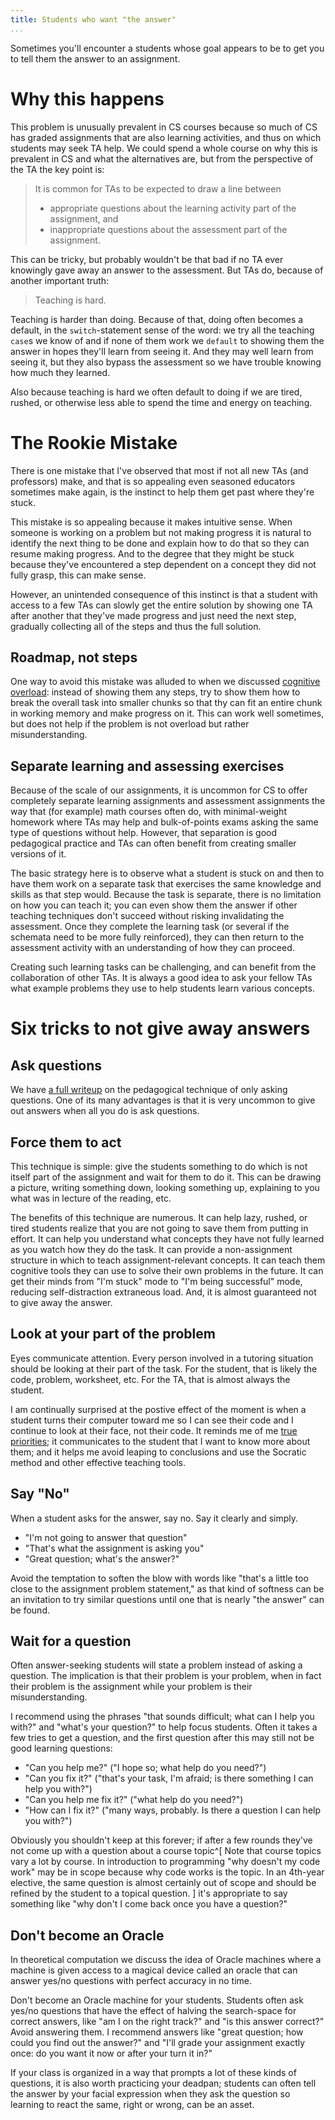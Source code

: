 ```yaml
---
title: Students who want "the answer"
...
```


Sometimes you'll encounter a students whose goal appears to be to get you to tell them the answer to an assignment.

# Why this happens

This problem is unusually prevalent in CS courses because so much of CS has graded assignments that are also learning activities, and thus on which students may seek TA help.
We could spend a whole course on why this is prevalent in CS and what the alternatives are, but from the perspective of the TA the key point is:

> It is common for TAs to be expected to draw a line between
>
> - appropriate questions about the learning activity part of the assignment, and
> - inappropriate questions about the assessment part of the assignment.

This can be tricky, but probably wouldn't be that bad if no TA ever knowingly gave away an answer to the assessment.
But TAs do, because of another important truth:

> Teaching is hard.

Teaching is harder than doing.
Because of that, doing often becomes a default,
in the `switch`-statement sense of the word:
we try all the teaching `case`s we know of
and if none of them work we `default` to showing them the answer in hopes they'll learn from seeing it.
And they may well learn from seeing it,
but they also bypass the assessment so we have trouble knowing how much they learned.

Also because teaching is hard
we often default to doing if we are tired, rushed, or otherwise less able to spend the time and energy on teaching.

# The Rookie Mistake

There is one mistake that I've observed that most if not all new TAs (and professors) make,
and that is so appealing even seasoned educators sometimes make again,
is the instinct to help them get past where they're stuck.

This mistake is so appealing because it makes intuitive sense.
When someone is working on a problem but not making progress
it is natural to identify the next thing to be done
and explain how to do that so they can resume making progress.
And to the degree that they might be stuck because they've encountered a step dependent on a concept they did not fully grasp, this can make sense.

However, an unintended consequence of this instinct is that a student with access to a few TAs can slowly get the entire solution
by showing one TA after another that they've made progress and just need the next step,
gradually collecting all of the steps and thus the full solution.

## Roadmap, not steps

One way to avoid this mistake was alluded to when we discussed [cognitive overload](clt-ta.html#managing-cognitive-overload):
instead of showing them any steps, try to show them how to break the overall task
into smaller chunks so that thy can fit an entire chunk in working memory and make progress on it.
This can work well sometimes, but does not help if the problem is not overload but rather misunderstanding.

## Separate learning and assessing exercises

Because of the scale of our assignments,
it is uncommon for CS to offer completely separate learning assignments and assessment assignments
the way that (for example) math courses often do, with minimal-weight homework where TAs may help
and bulk-of-points exams asking the same type of questions without help.
However, that separation is good pedagogical practice and TAs can often benefit from creating smaller versions of it.

The basic strategy here is to observe what a student is stuck on and then to have them work on a separate task that exercises the same knowledge and skills as that step would.
Because the task is separate, there is no limitation on how you can teach it;
you can even show them the answer if other teaching techniques don't succeed
without risking invalidating the assessment.
Once they complete the learning task (or several if the schemata need to be more fully reinforced), they can then return to the assessment activity with an understanding of how they can proceed.

Creating such learning tasks can be challenging, and can benefit from the collaboration of other TAs.
It is always a good idea to ask your fellow TAs what example problems they use to help students learn various concepts.

# Six tricks to not give away answers

## Ask questions

We have [a full writeup](socratic.html) on the pedagogical technique of only asking questions.
One of its many advantages is that it is very uncommon to give out answers when all you do is ask questions.

## Force them to act

This technique is simple: give the students something to do 
which is not itself part of the assignment
and wait for them to do it.
This can be drawing a picture, writing something down, looking something up, explaining to you what was in lecture of the reading, etc.

The benefits of this technique are numerous.
It can help lazy, rushed, or tired students realize that you are not going to save them from putting in effort.
It can help you understand what concepts they have not fully learned as you watch how they do the task.
It can provide a non-assignment structure in which to teach assignment-relevant concepts.
It can teach them cognitive tools they can use to solve their own problems in the future.
It can get their minds from "I'm stuck" mode to "I'm being successful" mode, reducing self-distraction extraneous load.
And, it is almost guaranteed not to give away the answer.

## Look at your part of the problem

Eyes communicate attention.
Every person involved in a tutoring situation should be looking at their part of the task.
For the student, that is likely the code, problem, worksheet, etc.
For the TA, that is almost always the student.

I am continually surprised at the postive effect
of the moment is when a student turns their computer toward me so I can see their code and I continue to look at their face, not their code.
It reminds me of me [true priorities](respond.html#priority-manipulation);
it communicates to the student that I want to know more about them;
and it helps me avoid leaping to conclusions and use the Socratic method and other effective teaching tools.

## Say "No"

When a student asks for the answer, say no.
Say it clearly and simply.

- "I'm not going to answer that question"
- "That's what the assignment is asking you"
- "Great question; what's the answer?"

Avoid the temptation to soften the blow with words like "that's a little too close to the assignment problem statement," as that kind of softness can be an invitation to try similar questions until one that is nearly "the answer" can be found.

## Wait for a question

Often answer-seeking students will state a problem instead of asking a question.
The implication is that their problem is your problem,
when in fact their problem is the assignment
while your problem is their misunderstanding.

I recommend using the phrases "that sounds difficult; what can I help you with?"
and "what's your question?" to help focus students.
Often it takes a few tries to get a question,
and the first question after this may still not be good learning questions:

- "Can you help me?" ("I hope so; what help do you need?")
- "Can you fix it?" ("that's your task, I'm afraid; is there something I can help you with?")
- "Can you help me fix it?" ("what help do you need?")
- "How can I fix it?" ("many ways, probably. Is there a question I can help you with?")

Obviously you shouldn't keep at this forever;
if after a few rounds they've not come up with a question about a course topic^[
    Note that course topics vary a lot by course.
    In introduction to programming "why doesn't my code work" may be in scope
    because why code works is the topic.
    In an 4th-year elective, the same question is almost certainly out of scope
    and should be refined by the student to a topical question.
]
it's appropriate to say something like "why don't I come back once you have a question?"

## Don't become an Oracle

In theoretical computation we discuss the idea of Oracle machines
where a machine is given access to a magical device called an oracle
that can answer yes/no questions with perfect accuracy in no time.

Don't become an Oracle machine for your students.
Students often ask yes/no questions that have the effect
of halving the search-space for correct answers,
like "am I on the right track?" and "is this answer correct?"
Avoid answering them.
I recommend answers like "great question; how could you find out the answer?"
and "I'll grade your assignment exactly once: do you want it now or after your turn it in?"

If your class is organized in a way that prompts a lot of these kinds of questions,
it is also worth practicing your deadpan;
students can often tell the answer by your facial expression when they ask the question so learning to react the same, right or wrong, can be an asset.
